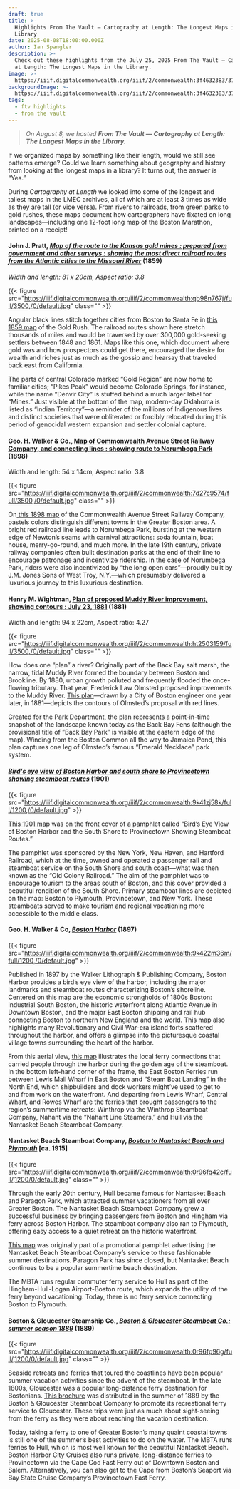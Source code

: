 ```yaml
---
draft: true
title: >-
  Highlights From The Vault — Cartography at Length: The Longest Maps in the
  Library
date: 2025-08-08T18:00:00.000Z
author: Ian Spangler
description: >-
  Check out these highlights from the July 25, 2025 From The Vault — Cartography
  at Length: The Longest Maps in the Library.
image: >-
  https://iiif.digitalcommonwealth.org/iiif/2/commonwealth:3f4632383/3794,173,7630,2563/,1200/0/default.jpg
backgroundImage: >-
  https://iiif.digitalcommonwealth.org/iiif/2/commonwealth:3f4632383/3794,173,7630,2563/,1200/0/default.jpg
tags:
  - ftv highlights
  - from the vault
---
```


> *On August 8, we hosted **From The Vault — Cartography at Length: The Longest Maps in the Library.***

If we organized maps by something like their length, would we still see patterns emerge? Could we learn something about geography and history from looking at the longest maps in a library? It turns out, the answer is “Yes.”

During *Cartography at Length* we looked into some of the longest and tallest maps in the LMEC archives, all of which are at least 3 times as wide as they are tall (or vice versa). From rivers to railroads, from green parks to gold rushes, these maps document how cartographers have fixated on long landscapes—including one 12-foot long map of the Boston Marathon, printed on a receipt!

#### John J. Pratt, *[Map of the route to the Kansas gold mines : prepared from government and other surveys : showing the most direct railroad routes from the Atlantic cities to the Missouri River](https://collections.leventhalmap.org/search/commonwealth:x633f905j)* (1859)

*Width and length: 81 x 20cm, Aspect ratio: 3.8*

{{< figure src="https://iiif.digitalcommonwealth.org/iiif/2/commonwealth:qb98n767j/full/3500,/0/default.jpg" class="" >}}

Angular black lines stitch together cities from Boston to Santa Fe in [this 1859 map](https://collections.leventhalmap.org/search/commonwealth:x633f905j) of the Gold Rush. The railroad routes shown here stretch thousands of miles and would be traversed by over 300,000 gold-seeking settlers between 1848 and 1861. Maps like this one, which document where gold was and how prospectors could get there, encouraged the desire for wealth and riches just as much as the gossip and hearsay that traveled back east from California. 

The parts of central Colorado marked “Gold Region” are now home to familiar cities; “Pikes Peak” would become Colorado Springs, for instance, while the name “Denvir City” is stuffed behind a much larger label for “Mines.” Just visible at the bottom of the map, modern-day Oklahoma is listed as “Indian Territory”—a reminder of the millions of Indigenous lives and distinct societies that were obliterated or forcibly relocated during this period of genocidal western expansion and settler colonial capture.

#### Geo. H. Walker & Co., [Map of Commonwealth Avenue Street Railway Company, and connecting lines : showing route to Norumbega Park](https://collections.leventhalmap.org/search/commonwealth:1g05ht759) (1898)

Width and length: 54 x 14cm, Aspect ratio: 3.8

{{< figure src="https://iiif.digitalcommonwealth.org/iiif/2/commonwealth:7d27c9574/full/3500,/0/default.jpg" class="" >}}


On[ this 1898 map](https://collections.leventhalmap.org/search/commonwealth:1g05ht759) of the Commonwealth Avenue Street Railway Company, pastels colors distinguish different towns in the Greater Boston area. A bright red railroad line leads to Norumbega Park, bursting at the western edge of Newton’s seams with carnival attractions: soda fountain, boat house, merry-go-round, and much more. In the late 19th century, private railway companies often built destination parks at the end of their line to encourage patronage and incentivize ridership. In the case of Norumbega Park, riders were also incentivized by “the long open cars”—proudly built by J.M. Jones Sons of West Troy, N.Y.—which presumably delivered a luxurious journey to this luxurious destination.

#### Henry M. Wightman, [Plan of proposed Muddy River improvement, showing contours : July 23, 1881](https://collections.leventhalmap.org/search/commonwealth:ht2503141) (1881)

Width and length: 94 x 22cm, Aspect ratio: 4.27

{{< figure src="https://iiif.digitalcommonwealth.org/iiif/2/commonwealth:ht2503159/full/3500,/0/default.jpg" class="" >}}

How does one “plan” a river? Originally part of the Back Bay salt marsh, the narrow, tidal Muddy River formed the boundary between Boston and Brookline. By 1880, urban growth polluted and frequently flooded the once-flowing tributary. That year, Frederick Law Olmsted proposed improvements to the Muddy River. [This plan](https://collections.leventhalmap.org/search/commonwealth:ht2503141)—drawn by a City of Boston engineer one year later, in 1881—depicts the contours of Olmsted’s proposal with red lines. 

Created for the Park Department, the plan represents a point-in-time snapshot of the landscape known today as the Back Bay Fens (although the provisional title of ”Back Bay Park” is visible at the eastern edge of the map). Winding from the Boston Common all the way to Jamaica Pond, this plan captures one leg of Olmsted’s famous “Emerald Necklace” park system.

#### *[Bird's eye view of Boston Harbor and south shore to Provincetown showing steamboat routes](https://collections.leventhalmap.org/search/commonwealth:wd3760753)* (1901)

{{< figure src="https://iiif.digitalcommonwealth.org/iiif/2/commonwealth:9k41zj58k/full/1200,/0/default.jpg" >}}

[This 1901 map](https://collections.leventhalmap.org/search/commonwealth:wd3760753) was on the front cover of a pamphlet called “Bird’s Eye View of Boston Harbor and the South Shore to Provincetown Showing Steamboat Routes.”

The pamphlet was sponsored by the New York, New Haven, and Hartford Railroad, which at the time, owned and operated a passenger rail and steamboat service on the South Shore and south coast—what was then known as the “Old Colony Railroad.” The aim of the pamphlet was to encourage tourism to the areas south of Boston, and this cover provided a beautiful rendition of the South Shore. Primary steamboat lines are depicted on the map: Boston to Plymouth, Provincetown, and New York. These steamboats served to make tourism and regional vacationing more accessible to the middle class.

#### Geo. H. Walker & Co, *[Boston Harbor](https://collections.leventhalmap.org/search/commonwealth:ng454q77c)* (1897)

{{< figure src="https://iiif.digitalcommonwealth.org/iiif/2/commonwealth:9k422m36m/full/1200,/0/default.jpg" >}}

Published in 1897 by the Walker Lithograph & Publishing Company, Boston Harbor provides a bird’s eye view of the harbor, including the major landmarks and steamboat routes characterizing Boston’s shoreline. Centered on this map are the economic strongholds of 1800s Boston: industrial South Boston, the historic waterfront along Atlantic Avenue in Downtown Boston, and the major East Boston shipping and rail hub connecting Boston to northern New England and the world. This map also highlights many Revolutionary and Civil War-era island forts scattered throughout the harbor, and offers a glimpse into the picturesque coastal village towns surrounding the heart of the harbor.

From this aerial view, [this map](https://collections.leventhalmap.org/search/commonwealth:ng454q77c) illustrates the local ferry connections that carried people through the harbor during the golden age of the steamboat. In the bottom left-hand corner of the frame, the East Boston Ferries run between Lewis Mall Wharf in East Boston and “Steam Boat Landing” in the North End, which shipbuilders and dock workers might’ve used to get to and from work on the waterfront. And departing from Lewis Wharf, Central Wharf, and Rowes Wharf are the ferries that brought passengers to the region’s summertime retreats: Winthrop via the Winthrop Steamboat Company, Nahant via the “Nahant Line Steamers,” and Hull via the Nantasket Beach Steamboat Company.

#### Nantasket Beach Steamboat Company, *[Boston to Nantasket Beach and Plymouth](https://collections.leventhalmap.org/search/commonwealth:0r96fq413)* \[ca. 1915]

{{< figure src="https://iiif.digitalcommonwealth.org/iiif/2/commonwealth:0r96fq42c/full/,1200/0/default.jpg" class="" >}}

Through the early 20th century, Hull became famous for Nantasket Beach and Paragon Park, which attracted summer vacationers from all over Greater Boston. The Nantasket Beach Steamboat Company grew a successful business by bringing passengers from Boston and Hingham via ferry across Boston Harbor. The steamboat company also ran to Plymouth, offering easy access to a quiet retreat on the historic waterfront.

[This map](https://collections.leventhalmap.org/search/commonwealth:0r96fq413) was originally part of a promotional pamphlet advertising the Nantasket Beach Steamboat Company’s service to these fashionable summer destinations. Paragon Park has since closed, but Nantasket Beach continues to be a popular summertime beach destination. 

The MBTA runs regular commuter ferry service to Hull as part of the Hingham-Hull-Logan Airport-Boston route, which expands the utility of the ferry beyond vacationing. Today, there is no ferry service connecting Boston to Plymouth.

#### Boston & Gloucester Steamship Co., *[Boston & Gloucester Steamboat Co.: summer season 1889](https://collections.leventhalmap.org/search/commonwealth:0r96fp956)* (1889)

{{< figure src="https://iiif.digitalcommonwealth.org/iiif/2/commonwealth:0r96fp96g/full/,1200/0/default.jpg" class="" >}}

Seaside retreats and ferries that toured the coastlines have been popular summer vacation activities since the advent of the steamboat. In the late 1800s, Gloucester was a popular long-distance ferry destination for Bostonians. [This brochure](https://collections.leventhalmap.org/search/commonwealth:0r96fp956) was distributed in the summer of 1889 by the Boston & Gloucester Steamboat Company to promote its recreational ferry service to Gloucester. These trips were just as much about sight-seeing from the ferry as they were about reaching the vacation destination.

Today, taking a ferry to one of Greater Boston’s many quaint coastal towns is still one of the summer’s best activities to do on the water. The MBTA runs ferries to Hull, which is most well known for the beautiful Nantasket Beach. Boston Harbor City Cruises also runs private, long-distance ferries to Provincetown via the Cape Cod Fast Ferry out of Downtown Boston and Salem. Alternatively, you can also get to the Cape from Boston’s Seaport via Bay State Cruise Company’s Provincetown Fast Ferry.
